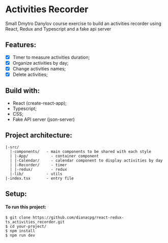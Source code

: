 # Activities Recorder

Small Dmytro Danylov course exercise to build an activities recorder using React, Redux and Typescript and a fake api server

## Features:

- [x] Timer to measure activities duration;
- [x] Organize activities by day;
- [x] Change activities names;
- [x] Delete activities;

## Build with:

- React (create-react-app);
- Typescript;
- CSS;
- Fake API server (json-server)

## Project architecture:

```
|-src/
  |-components/   - main components to be shared with each style
  | |-App/          - container component
  | |-Calendar/     - calendar component to display activities by day
  | |-Recorder/     - timer
  | |-redux/        - redux
  |-lib/          - utils
|-index.tsx       - entry file

```

## Setup:

#### To run this project:

```
$ git clone https://github.com/dianacpg/react-redux-ts_activities_recorder.git
$ cd your-project/
$ npm install
$ npm run dev


